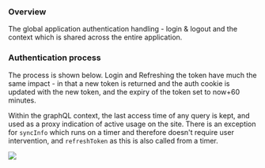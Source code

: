 ### Overview
The global application authentication handling - login & logout and the context which is shared across the entire application.


### Authentication process

The process is shown below. Login and Refreshing the token have much the same impact - in that a new token is returned and the auth cookie is updated with the new token, and the expiry of the token set to now+60 minutes.

Within the graphQL context, the last access time of any query is kept, and used as a proxy indication of active usage on the site. There is an exception for `syncInfo` which runs on a timer and therefore doesn't require user intervention, and `refreshToken` as this is also called from a timer.

[![](https://mermaid.ink/img/pako:eNptU8Fy2jAQ_ZUdnZwhzPTUA4d2CBTqBhIScsMcFHuJNdgSkVZtqOHfu5acjMPUJ41231u999aNyE2BYiRerDyU8DTNNPA3ThbmRekrGA6_wU2yRgLv0ILUBTgyFkFpGHsqJ0YTvtFVhDn_HHkCGki6vYuVm8A0CUySccaqv5KU0VCiLJiZ2-ev1We6SQBNP0CQG7NX2FWnofpwWQV8Oyh7BFI1Ahl4RqikIxivUpB5js7F0gC-foGaNUY21EU8_GilG09R-yyZVCjtf8b3tXJ7X-wsQOcdFK011l2O-ZnMW_TDAiy-enTdvLRJHd_sLLryyexRg7HgjjpP9c4AN9rj93NkSAPgpM0JHpN1CKWnr5v3a9NLacuIIdxuNp1FA_anHTGI4Q5itNtthN4G_kXTrElaCqT23M1exNn4m9_TmugJT7BslIvuY_H-yGVsPKI7wezTVfvuuxYhq9pwPhfAux7wvm37CDGYAH8UlbwzMUP3jrrvoVbJY_QxquwMWcWVzrS4Fiyolqrg7W_aYiaoxBozMeJjgTvpK8pEps_cyvmbNccgRmQ9Xgt_KCThVEnegVqMdrJyfIuFYgeX8Y8KP9b5H-yDFLQ?type=png)](https://mermaid.live/edit#pako:eNptU8Fy2jAQ_ZUdnZwhzPTUA4d2CBTqBhIScsMcFHuJNdgSkVZtqOHfu5acjMPUJ41231u999aNyE2BYiRerDyU8DTNNPA3ThbmRekrGA6_wU2yRgLv0ILUBTgyFkFpGHsqJ0YTvtFVhDn_HHkCGki6vYuVm8A0CUySccaqv5KU0VCiLJiZ2-ev1We6SQBNP0CQG7NX2FWnofpwWQV8Oyh7BFI1Ahl4RqikIxivUpB5js7F0gC-foGaNUY21EU8_GilG09R-yyZVCjtf8b3tXJ7X-wsQOcdFK011l2O-ZnMW_TDAiy-enTdvLRJHd_sLLryyexRg7HgjjpP9c4AN9rj93NkSAPgpM0JHpN1CKWnr5v3a9NLacuIIdxuNp1FA_anHTGI4Q5itNtthN4G_kXTrElaCqT23M1exNn4m9_TmugJT7BslIvuY_H-yGVsPKI7wezTVfvuuxYhq9pwPhfAux7wvm37CDGYAH8UlbwzMUP3jrrvoVbJY_QxquwMWcWVzrS4Fiyolqrg7W_aYiaoxBozMeJjgTvpK8pEps_cyvmbNccgRmQ9Xgt_KCThVEnegVqMdrJyfIuFYgeX8Y8KP9b5H-yDFLQ)